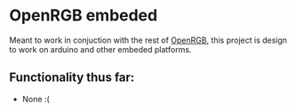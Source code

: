 # OpenRGB embeded
Meant to work in conjuction with the rest of [OpenRGB]("https://github.com/Dany-Boy55/OpenRGB.git"), this project is design to work on arduino and other embeded platforms. 

## Functionality thus far:
- None :(